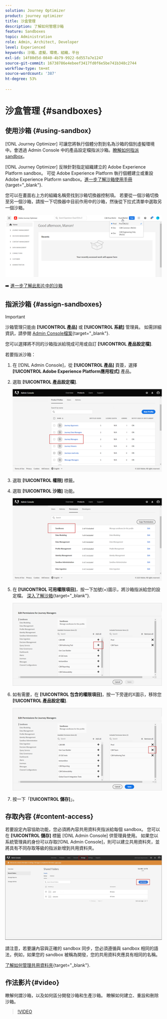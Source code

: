 ```yaml
---
solution: Journey Optimizer
product: journey optimizer
title: 沙盒管理
description: 了解如何管理沙箱
feature: Sandboxes
topic: Administration
role: Admin, Architect, Developer
level: Experienced
keywords: 沙箱，虛擬，環境，組織，平台
exl-id: 14f80d5d-0840-4b79-9922-6d557a7e1247
source-git-commit: 16738786e4ebeef3417fd0f6e5be741b348c2744
workflow-type: tm+mt
source-wordcount: '387'
ht-degree: 53%

---
```


# 沙盒管理 {#sandboxes}

## 使用沙箱 {#using-sandbox}

[!DNL Journey Optimizer] 可讓您將執行個體分割到名為沙箱的個別虛擬環境中。會透過 Admin Console 中的產品設定檔指派沙箱。[瞭解如何指派 sandbox](permissions.md#create-product-profile)。

[!DNL Journey Optimizer] 反映針對指定組織建立的 Adobe Experience Platform sandbox。
可從 Adobe Experience Platform 執行個體建立或重設 Adobe Experience Platform sandbox。[進一步了解沙箱使用手冊](https://experienceleague.adobe.com/docs/experience-platform/sandbox/ui/user-guide.html?lang=zh-Hant){target="_blank"}.

您可以在畫面右上方的組織名稱旁找到沙箱切換器控制項。 若要從一個沙箱切換至另一個沙箱，請按一下切換器中目前作用中的沙箱，然後從下拉式清單中選取另一個沙箱。

![](assets/sandbox_5.png)

➡️ [進一步了解此影片中的沙箱](#video)

## 指派沙箱 {#assign-sandboxes}

>[!IMPORTANT]
>
> 沙箱管理只能由 **[!UICONTROL 產品]** 或 **[!UICONTROL 系統]** 管理員。 如需詳細資訊，請參閱 [Admin Console檔案](https://helpx.adobe.com/enterprise/admin-guide.html/enterprise/using/admin-roles.ug.html){target="_blank"}.

您可以選擇將不同的沙箱指派給現成可用或自訂 **[!UICONTROL 產品設定檔]**.

若要指派沙箱：

1. 在 [!DNL Admin Console]，從 **[!UICONTROL 產品]** 頁簽，選擇 **[!UICONTROL Adobe Experience Platform應用程式]** 產品。

1. 選取 **[!UICONTROL 產品設定檔]**.

   ![](assets/sandbox_1.png)

1. 選取 **[!UICONTROL 權限]** 標籤。

1. 選取 **[!UICONTROL 沙箱]** 功能。

   ![](assets/sandbox_2.png)

1. 在 **[!UICONTROL 可用權限項目]**，按一下加號(+)圖示，將沙箱指派給您的設定檔。 [深入了解沙箱](https://experienceleague.adobe.com/docs/experience-platform/sandbox/home.html?lang=zh-Hant){target="_blank"}.

   ![](assets/sandbox_3.png)

1. 如有需要，在 **[!UICONTROL 包含的權限項目]**，按一下旁邊的X圖示，移除您 **[!UICONTROL 產品設定檔]**.

   ![](assets/sandbox_4.png)

1. 按一下「**[!UICONTROL 儲存]**」。

## 存取內容 {#content-access}

若要設定內容協助功能，您必須將內容共用資料夾指派給每個 sandbox。 您可以在 **[!UICONTROL 儲存]** 標籤 [!DNL Admin Console] 供管理員使用。 如果您以系統管理員的身份可以存取[!DNL Admin Console]，則可以建立共用資料夾，並將具有不同存取等級的指派新增到共用資料夾。

![](assets/do-not-localize/content_access.png)

請注意，若要讓內容與正確的 sandbox 同步，您必須遵循與 sandbox 相同的語法，例如，如果您的 sandbox 被稱為開發，您的共用資料夾應具有相同的名稱。

[了解如何管理共用資料夾](https://helpx.adobe.com/tw/enterprise/admin-guide.html/enterprise/using/manage-adobe-storage.ug.html){target="_blank"}.

## 作法影片{#video}

瞭解何謂沙箱，以及如何區分開發沙箱和生產沙箱。 瞭解如何建立、重設和刪除沙箱。

>[!VIDEO](https://video.tv.adobe.com/v/334355?quality=12)
